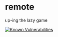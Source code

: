# remote
up-ing the lazy game

[![Known Vulnerabilities](https://snyk.io/test/github/alexcreek/remote/badge.svg)](https://snyk.io/test/github/alexcreek/remote)



